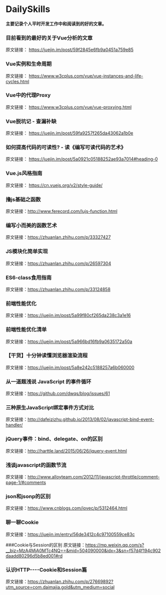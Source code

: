 # DailySkills
**主要记录个人平时开发工作中和阅读到的好的文章。**

### 目前看到的最好的关于Vue分析的文章  

原文链接：  https://juejin.im/post/59f2845e6fb9a0451a759e85

### Vue实例和生命周期 

 原文链接： https://www.w3cplus.com/vue/vue-instances-and-life-cycles.html

### Vue中的代理Proxy

原文链接： https://www.w3cplus.com/vue/vue-proxying.html

### Vue脱坑记 - 查漏补缺

 原文链接： https://juejin.im/post/59fa9257f265da43062a1b0e

### 如何提高代码的可读性? - 读《编写可读代码的艺术》

原文链接：  https://juejin.im/post/5a0921c05188252ae93a7014#heading-0

### Vue.js风格指南

原文链接： https://cn.vuejs.org/v2/style-guide/

### 撸js基础之函数

原文链接：http://www.ferecord.com/lujs-function.html

### 编写小而美的函数艺术
原文链接：https://zhuanlan.zhihu.com/p/33327427
### JS模块化简单实现
原文链接：https://zhuanlan.zhihu.com/p/26597304
### ES6-class食用指南
原文链接：https://zhuanlan.zhihu.com/p/33124858
### 前端性能优化
原文链接：https://juejin.im/post/5a99f80cf265da238c3a1e16
### 前端性能优化清单
原文链接：https://juejin.im/post/5a966bd16fb9a0635172a50a
### 【干货】十分钟读懂浏览器渲染流程
原文链接：https://juejin.im/post/5a8e242c5188257a6b060000
### 从一道题浅说 JavaScript 的事件循环
原文链接：https://github.com/dwqs/blog/issues/61
### 三种原生JavaScript绑定事件方式对比
原文链接：http://dafeizizhu.github.io/2013/08/02/javascript-bind-event-handler/
### jQuery事件：bind、delegate、on的区别
原文链接：http://harttle.land/2015/06/26/jquery-event.html
### 浅谈javascript的函数节流
原文链接：http://www.alloyteam.com/2012/11/javascript-throttle/comment-page-1/#comments
### json和jsonp的区别
原文链接：https://www.cnblogs.com/iovec/p/5312464.html
### 聊一聊Cookie
原文链接：https://juejin.im/entry/56de3412c4c97100559ce83c



###Cookie与Session的区别
原文链接：https://mp.weixin.qq.com/s?__biz=MzA4MjA0MTc4NQ==&mid=504090000&idx=3&sn=f57d4f194c902daadd80296d5b8ed001#rd
### 认识HTTP----Cookie和Session篇
原文链接：https://zhuanlan.zhihu.com/p/27669892?utm_source=com.daimajia.gold&utm_medium=social